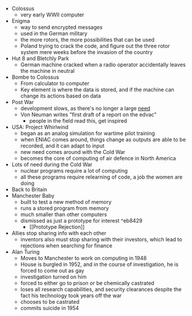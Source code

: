 - Colossus
	- very early WWII computer
- Enigma
	- way to send encrypted messages
	- used in the German military
	- the more rotors, the more possibilities that can be used
	- Poland trying to crack the code, and figure out the three rotor system mere weeks before the invasion of the country
- Hut 8 and Bletchly Park
	- German machine cracked when a radio operator accidentally leaves the machine in neutral
- Bombe to Colossus
	- From calculator to computer
	- Key element is where the data is stored, and if the machine can change its actions based on data
- Post War
	- development slows, as there's no longer a large [need](Winston's%20Model%20for%20More.md) 
	- Von Neuman writes "first draft of a report on the edvac"
		- people in the field read this, get inspired
- USA: Project Whirlwind
	- began as an analog simulation for wartime pilot training
	- when ENIAC comes around, things change as outputs are able to be recorded, and it can adapt to input
	- new need comes around with the Cold War
	- becomes the core of computing of air defence in North America
- Lots of need during the Cold War
	- nuclear programs require a lot of computing
	- all these programs require relearning of code, a job the women are doing 
- Back to Britain
- Manchester Baby
	- built to test a new method of memory
	- runs a stored program from memory
	- much smaller than other computers
	- dismissed as just a prototype for interest  ^eb8429
		- [[Prototype Rejection]]
- Allies stop sharing info with each other
	- inventors also must stop sharing with their investors, which lead to rejections when searching for finance 
- Alan Turing
	- Moves to Manchester to work on computing in 1948
	- House is burgled in 1952, and in the course of investigation, he is forced to come out as gay
	- investigation turned on him
	- forced to either go to prison or be chemically castrated 
	- loses all research capabilities, and security clearances despite the fact his technology took years off the war
	- chooses to be castrated
	- commits suicide in 1954
